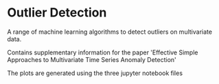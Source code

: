 # Outlier Detection

A range of machine learning algorithms to detect outliers on multivariate data.

Contains supplementary information for the paper 'Effective Simple Approaches to Multivariate Time Series Anomaly Detection'

The plots are generated using the three jupyter notebook files 

